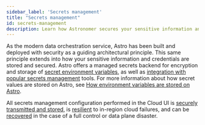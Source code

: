 ```yaml
---
sidebar_label: 'Secrets management'
title: "Secrets management"
id: secrets-management
description: Learn how Astronomer secures your sensitive information and supports secrets management integration
---
```


As the modern data orchestration service, Astro has been built and deployed with security as a guiding architectural principle. This same principle extends into how your sensitive information and credentials are stored and secured. Astro offers a managed secrets backend for encryption and storage of [secret environment variables](environment-variables.md#set-environment-variables-via-the-astronomer-ui), as well as [integration with popular secrets management](secrets-backend.md) tools. For more information about how secret values are stored on Astro, see [How environment variables are stored on Astro](environment-variables.md#how-environment-variables-are-stored-on-astro).

All secrets management configuration performed in the Cloud UI is [securely transmitted and stored](data-protection.md), is [resilient](resilience.md) to in-region cloud failures, and can be [recovered](disaster-recovery.md) in the case of a full control or data plane disaster.
